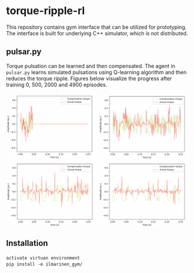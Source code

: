 # torque-ripple-rl
This repository contains gym interface that can be utilized for prototyping. The interface is built for underlying C++ simulator, which is not distributed.

## pulsar.py
Torque pulsation can be learned and then compensated. The agent in `pulsar.py` learns simulated pulsations using Q-learning algorithm and then reduces the torque ripple. Figures below visualize the progress after training 0, 500, 2000 and 4900 episodes.
<div>
    <img src="images/0-episodes.gif" width="49%" />
    <img src="images/500-episodes.gif" width="49%" /> 
    <img src="images/2000-episodes.gif" width="49%" />
    <img src="images/4900-episodes.gif" width="49%" />
</div>

## Installation
`activate virtuan environment`  
`pip install -e ilmarinen_gym/`
